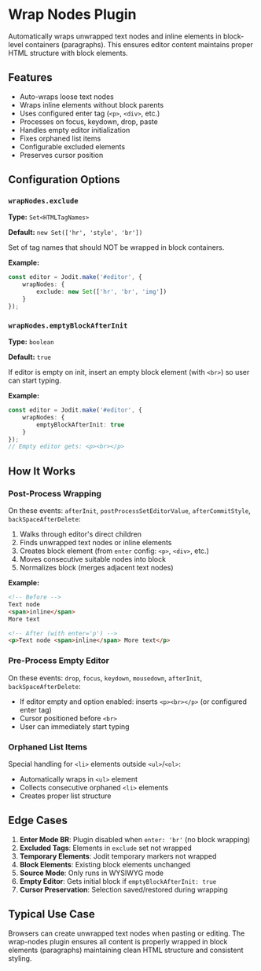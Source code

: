 # Wrap Nodes Plugin

Automatically wraps unwrapped text nodes and inline elements in block-level containers (paragraphs). This ensures editor content maintains proper HTML structure with block elements.

## Features

- Auto-wraps loose text nodes
- Wraps inline elements without block parents
- Uses configured enter tag (`<p>`, `<div>`, etc.)
- Processes on focus, keydown, drop, paste
- Handles empty editor initialization
- Fixes orphaned list items
- Configurable excluded elements
- Preserves cursor position

## Configuration Options

### `wrapNodes.exclude`

**Type:** `Set<HTMLTagNames>`

**Default:** `new Set(['hr', 'style', 'br'])`

Set of tag names that should NOT be wrapped in block containers.

**Example:**
```typescript
const editor = Jodit.make('#editor', {
    wrapNodes: {
        exclude: new Set(['hr', 'br', 'img'])
    }
});
```

### `wrapNodes.emptyBlockAfterInit`

**Type:** `boolean`

**Default:** `true`

If editor is empty on init, insert an empty block element (with `<br>`) so user can start typing.

**Example:**
```typescript
const editor = Jodit.make('#editor', {
    wrapNodes: {
        emptyBlockAfterInit: true
    }
});
// Empty editor gets: <p><br></p>
```

## How It Works

### Post-Process Wrapping

On these events: `afterInit`, `postProcessSetEditorValue`, `afterCommitStyle`, `backSpaceAfterDelete`:

1. Walks through editor's direct children
2. Finds unwrapped text nodes or inline elements
3. Creates block element (from `enter` config: `<p>`, `<div>`, etc.)
4. Moves consecutive suitable nodes into block
5. Normalizes block (merges adjacent text nodes)

**Example:**
```html
<!-- Before -->
Text node
<span>inline</span>
More text

<!-- After (with enter='p') -->
<p>Text node <span>inline</span> More text</p>
```

### Pre-Process Empty Editor

On these events: `drop`, `focus`, `keydown`, `mousedown`, `afterInit`, `backSpaceAfterDelete`:

- If editor empty and option enabled: inserts `<p><br></p>` (or configured enter tag)
- Cursor positioned before `<br>`
- User can immediately start typing

### Orphaned List Items

Special handling for `<li>` elements outside `<ul>`/`<ol>`:
- Automatically wraps in `<ul>` element
- Collects consecutive orphaned `<li>` elements
- Creates proper list structure

## Edge Cases

1. **Enter Mode BR**: Plugin disabled when `enter: 'br'` (no block wrapping)
2. **Excluded Tags**: Elements in `exclude` set not wrapped
3. **Temporary Elements**: Jodit temporary markers not wrapped
4. **Block Elements**: Existing block elements unchanged
5. **Source Mode**: Only runs in WYSIWYG mode
6. **Empty Editor**: Gets initial block if `emptyBlockAfterInit: true`
7. **Cursor Preservation**: Selection saved/restored during wrapping

## Typical Use Case

Browsers can create unwrapped text nodes when pasting or editing. The wrap-nodes plugin ensures all content is properly wrapped in block elements (paragraphs) maintaining clean HTML structure and consistent styling.